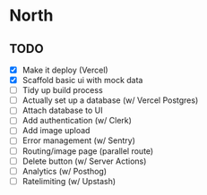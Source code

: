 # North

## TODO

- [x] Make it deploy (Vercel)
- [x] Scaffold basic ui with mock data
- [ ] Tidy up build process
- [ ] Actually set up a database (w/ Vercel Postgres)
- [ ] Attach database to UI
- [ ] Add authentication (w/ Clerk)
- [ ] Add image upload
- [ ] Error management (w/ Sentry)
- [ ] Routing/image page (parallel route)
- [ ] Delete button (w/ Server Actions)
- [ ] Analytics (w/ Posthog)
- [ ] Ratelimiting (w/ Upstash)
